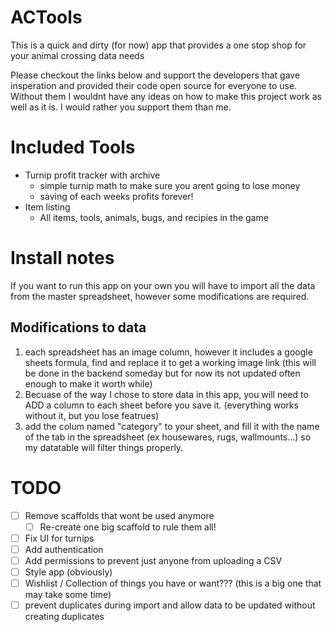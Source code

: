 # ACTools

This is a quick and dirty (for now) app that provides a one stop shop for your animal crossing data needs

Please checkout the links below and support the developers that gave insperation and provided their code open source for everyone to use. Without them I wouldnt have any ideas on how to make this project work as well as it is. I would rather you support them than me.

# Included Tools
* Turnip profit tracker with archive
  - simple turnip math to make sure you arent going to lose money
  - saving of each weeks profits forever!
* Item listing
  - All items, tools, animals, bugs, and recipies in the game


# Install notes

If you want to run this app on your own you will have to import all the data from the master spreadsheet, however some modifications are required.

## Modifications to data
1. each spreadsheet has an image column, however it includes a google sheets formula, find and replace it to get a working image link (this will be done in the backend someday but for now its not updated often enough to make it worth while)
2. Becuase of the way I chose to store data in this app, you will need to ADD a column to each sheet before you save it. (everything works without it, but you lose featrues)
  1. add the colum named "category" to your sheet, and fill it with the name of the tab in the spreadsheet (ex housewares, rugs, wallmounts...) so my datatable will filter things properly.

# TODO
- [ ] Remove scaffolds that wont be used anymore
  - [ ] Re-create one big scaffold to rule them all!
- [ ] Fix UI for turnips
- [ ] Add authentication
- [ ] Add permissions to prevent just anyone from uploading a CSV
- [ ] Style app (obviously)
- [ ] Wishlist / Collection of things you have or want??? (this is a big one that may take some time)
- [ ] prevent duplicates during import and allow data to be updated without creating duplicates
